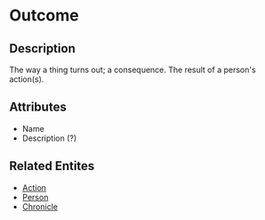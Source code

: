 # Outcome

## Description
The way a thing turns out; a consequence.
The result of a person's action(s).

## Attributes
- Name
- Description (?)

## Related Entites

- [Action](./action.md)
- [Person](./person.md)
- [Chronicle](./chronicle.md)